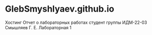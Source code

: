 # GlebSmyshlyaev.github.io
Хостинг
Отчет о лабораторных работах
студент группы ИДМ-22-03 Смышляев Г. Е.
Лабораторная 1
